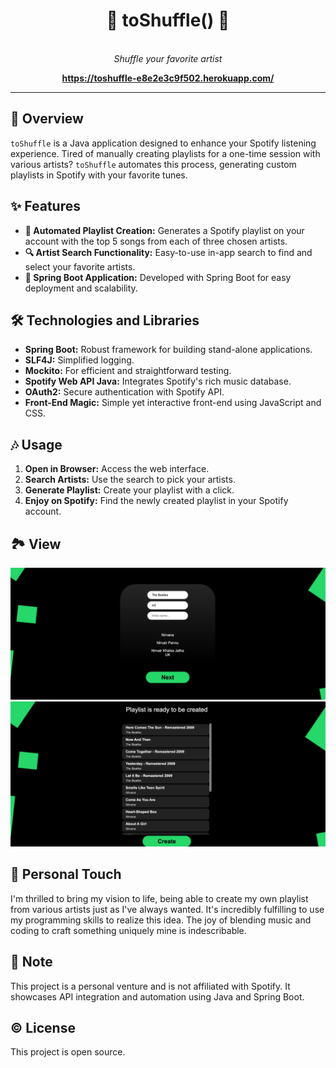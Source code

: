 <h1 align="center">🔀 toShuffle() 🔀</h1>
<p align="center">
  <br>
  <i>Shuffle your favorite artist</i>
  <br>
</p>

<p align="center">
  <a href="https://toshuffle-e8e2e3c9f502.herokuapp.com/" target="_blank" rel="noreferrer noopener"><strong>https://toshuffle-e8e2e3c9f502.herokuapp.com/</strong></a>
  <br>
</p>

___

## 🌟 Overview
`toShuffle` is a Java application designed to enhance your Spotify listening experience. Tired of manually creating playlists for a one-time session with various artists? `toShuffle` automates this process, generating custom playlists in Spotify with your favorite tunes.

## ✨ Features
- **🔀 Automated Playlist Creation:** Generates a Spotify playlist on your account with the top 5 songs from each of three chosen artists.
- **🔍 Artist Search Functionality:** Easy-to-use in-app search to find and select your favorite artists.
- **🚀 Spring Boot Application:** Developed with Spring Boot for easy deployment and scalability.

## 🛠 Technologies and Libraries
- **Spring Boot:** Robust framework for building stand-alone applications.
- **SLF4J:** Simplified logging.
- **Mockito:** For efficient and straightforward testing.
- **Spotify Web API Java:** Integrates Spotify's rich music database.
- **OAuth2:** Secure authentication with Spotify API.
- **Front-End Magic:** Simple yet interactive front-end using JavaScript and CSS.

## 🎶 Usage
1. **Open in Browser:** Access the web interface.
2. **Search Artists:** Use the search to pick your artists.
3. **Generate Playlist:** Create your playlist with a click.
4. **Enjoy on Spotify:** Find the newly created playlist in your Spotify account.

## 🏞️ View
![img_4.png|200](img_4.png)
![img_5.png|200](img_5.png)

## 🙌 Personal Touch
I'm thrilled to bring my vision to life, being able to create my own playlist from various artists just as I've always wanted. It's incredibly fulfilling to use my programming skills to realize this idea. The joy of blending music and coding to craft something uniquely mine is indescribable.

## 📝 Note
This project is a personal venture and is not affiliated with Spotify. It showcases API integration and automation using Java and Spring Boot.

## ©️ License
This project is open source.
